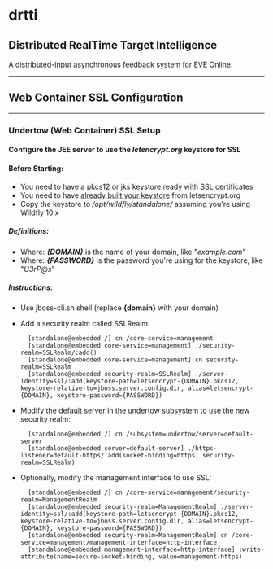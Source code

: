# **drtti**
## Distributed RealTime Target Intelligence
A distributed-input asynchronous feedback system for [EVE Online](http://www.eveonline.com/).

---

## Web Container SSL Configuration

---

### Undertow (Web Container) SSL Setup

#### Configure the JEE server to use the _letencrypt.org_ keystore for SSL

#### Before Starting:
* You need to have a pkcs12 or jks keystore ready with SSL certificates
* You need to have [already built your keystore](ConfigLetsEncrypt.md) from letsencrypt.org
* Copy the keystore to _/opt/wildfly/standalone/_ assuming you're using Wildfly 10.x

##### Definitions:
* Where: _**{DOMAIN}**_ is the name of your domain, like "_example.com_"
* Where: _**{PASSWORD}**_ is the password you're using for the keystore, like "_U$3rP@s$_"

##### Instructions: 
* Use jboss-cli.sh shell (replace **{domain}** with your domain)
* Add a security realm called SSLRealm:

        [standalone@embedded /] cn /core-service=management
        [standalone@embedded core-service=management] ./security-realm=SSLRealm/:add()
        [standalone@embedded core-service=management] cn security-realm=SSLRealm
        [standalone@embedded security-realm=SSLRealm] ./server-identity=ssl/:add(keystore-path=letsencrypt-{DOMAIN}.pkcs12, keystore-relative-to=jboss.server.config.dir, alias=letsencrypt-{DOMAIN}, keystore-password={PASSWORD})

* Modify the default server in the undertow subsystem to use the new security realm:

        [standalone@embedded /] cn /subsystem=undertow/server=default-server
        [standalone@embedded server=default-server] ./https-listener=default-https/:add(socket-binding=https, security-realm=SSLRealm)

* Optionally, modify the management interface to use SSL:

        [standalone@embedded /] cn /core-service=management/security-realm=ManagementRealm
        [standalone@embedded security-realm=ManagementRealm] ./server-identity=ssl/:add(keystore-path=letsencrypt-{DOMAIN}.pkcs12, keystore-relative-to=jboss.server.config.dir, alias=letsencrypt-{DOMAIN}, keystore-password={PASSWORD})
        [standalone@embedded security-realm=ManagementRealm] cn /core-service=management/management-interface=http-interface
        [standalone@embedded management-interface=http-interface] :write-attribute(name=secure-socket-binding, value=management-https)